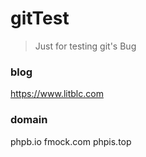 # gitTest
 > Just for testing git's Bug
### blog
https://www.litblc.com

### domain  
phpb.io
fmock.com
phpis.top
